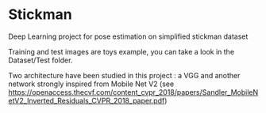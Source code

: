 # Stickman
Deep Learning project for pose estimation on simplified stickman dataset

Training and test images are toys example, you can take a look in the Dataset/Test folder.

Two architecture have been studied in this project : a VGG and another network strongly inspired from Mobile Net V2
(see https://openaccess.thecvf.com/content_cvpr_2018/papers/Sandler_MobileNetV2_Inverted_Residuals_CVPR_2018_paper.pdf)

